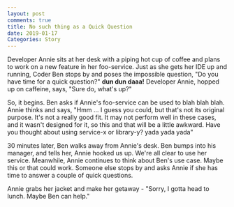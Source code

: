 ```yaml
---
layout: post
comments: true
title: No such thing as a Quick Question
date: 2019-01-17
Categories: Story
---
```

Developer Annie sits at her desk with a piping hot cup of coffee and plans to work on a new feature in her foo-service. Just as she gets her IDE up and running, Coder Ben stops by and poses the impossible question, "Do you have time for a quick question?" **dun dun daaa!** Developer Annie, hopped up on caffeine, says, "Sure do, what's up?"

So, it begins. Ben asks if Annie's foo-service can be used to blah blah blah. Annie thinks and says, "Hmm ... I guess you could, but that's not its original purpose. It's not a really good fit. It may not perform well in these cases, and it wasn't designed for it, so this and that will be a little awkward. Have you thought about using service-x or library-y? yada yada yada" 

30 minutes later, Ben walks away from Annie's desk. Ben bumps into his manager, and tells her, Annie hooked us up. We're all clear to use her service. Meanwhile, Annie continues to think about Ben's use case. Maybe this or that could work. Someone else stops by and asks Annie if she has time to answer a couple of quick questions.

Annie grabs her jacket and make her getaway - "Sorry, I gotta head to lunch. Maybe Ben can help."
